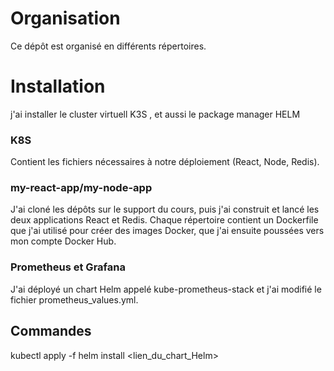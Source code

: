 # Organisation
Ce dépôt est organisé en différents répertoires.
# Installation 
j'ai installer le cluster virtuell K3S , et aussi le package manager HELM

### K8S
Contient les fichiers nécessaires à notre déploiement (React, Node, Redis).

### my-react-app/my-node-app
J'ai cloné les dépôts sur le support du cours, puis j'ai construit et lancé les deux applications React et Redis. Chaque répertoire contient un Dockerfile que j'ai utilisé pour créer des images Docker, que j'ai ensuite poussées vers mon compte Docker Hub.

### Prometheus et Grafana
J'ai déployé un chart Helm appelé kube-prometheus-stack et j'ai modifié le fichier prometheus_values.yml.

## Commandes
kubectl apply -f
helm install <Nom> <lien_du_chart_Helm>
